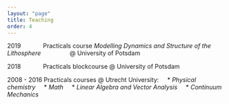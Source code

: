 ```yaml
---
layout: "page"
title: Teaching
order: 4
---
```


2019 &nbsp;  &nbsp;  &nbsp;  &nbsp;  &nbsp;  &nbsp; Practicals course <a hyperref="https://www.gfz-potsdam.de/sektion/geodynamische-modellierung/ueberblick/arbeitsgruppen/crystals-kontinentale-riftdynamik-ueber-die-skalen-hinweg/course-university-of-potsdam-201819/" target="target">*Modelling Dynamics and Structure of the Lithosphere*</a> 
&nbsp; &nbsp; &nbsp; &nbsp; &nbsp; &nbsp; &nbsp; &nbsp; @ University of Potsdam

2018 &nbsp; &nbsp;  &nbsp;  &nbsp;  &nbsp;  &nbsp; Practicals blockcourse @ University of Potsdam

2008 - 2016 Practicals courses @ Utrecht University:
&nbsp; &nbsp; * *Physical chemistry*
&nbsp; &nbsp; * *Math*
&nbsp; &nbsp; * *Linear Algebra and Vector Analysis* 
&nbsp; &nbsp; * *Continuum Mechanics* 
